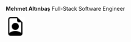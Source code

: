 **Mehmet Altınbaş**
Full-Stack Software Engineer

<a href="https://github.com/altnbsmehmet/altnbsmehmet/releases/download/v1.0/CV-Mehmet-Altınbaş.pdf">
    <img src="./file-earmark-person.svg" alt="Download CV" width="50">
</a>